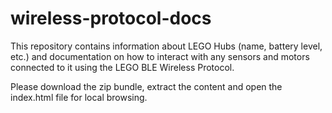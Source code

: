 # wireless-protocol-docs
This repository contains information about LEGO Hubs (name, battery level, etc.) and documentation on how to interact with any sensors and motors connected to it using the LEGO BLE Wireless Protocol.

Please download the zip bundle, extract the content and open the index.html file for local browsing.
